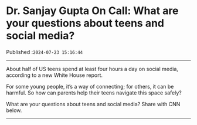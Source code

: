 # Dr. Sanjay Gupta On Call: What are your questions about teens and social media?

Published :`2024-07-23 15:16:44`

---

About half of US teens spend at least four hours a day on social media, according to a new White House report.

For some young people, it’s a way of connecting; for others, it can be harmful. So how can parents help their teens navigate this space safely?

What are your questions about teens and social media? Share with CNN below.

---

